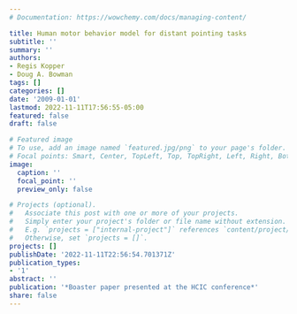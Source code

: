 ```yaml
---
# Documentation: https://wowchemy.com/docs/managing-content/

title: Human motor behavior model for distant pointing tasks
subtitle: ''
summary: ''
authors:
- Regis Kopper
- Doug A. Bowman
tags: []
categories: []
date: '2009-01-01'
lastmod: 2022-11-11T17:56:55-05:00
featured: false
draft: false

# Featured image
# To use, add an image named `featured.jpg/png` to your page's folder.
# Focal points: Smart, Center, TopLeft, Top, TopRight, Left, Right, BottomLeft, Bottom, BottomRight.
image:
  caption: ''
  focal_point: ''
  preview_only: false

# Projects (optional).
#   Associate this post with one or more of your projects.
#   Simply enter your project's folder or file name without extension.
#   E.g. `projects = ["internal-project"]` references `content/project/deep-learning/index.md`.
#   Otherwise, set `projects = []`.
projects: []
publishDate: '2022-11-11T22:56:54.701371Z'
publication_types:
- '1'
abstract: ''
publication: '*Boaster paper presented at the HCIC conference*'
share: false
---
```

